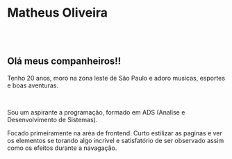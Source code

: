 <h1> Matheus Oliveira </h1>

<br>
<br>
<h2> Olá meus companheiros!! </h2>
<p> Tenho 20 anos, moro na zona leste de São Paulo e adoro musicas, esportes e boas aventuras. </P>
<br>
<p> Sou um aspirante a programação, formado em ADS (Analise e Desenvolvimento de Sistemas). </p>
<p> Focado primeiramente na aréa de frontend. Curto estilizar as paginas e ver os elementos se torando algo incrível e satisfatório de ser observado assim como os efeitos durante a navagação.
</p>

<h2>  </h2>
